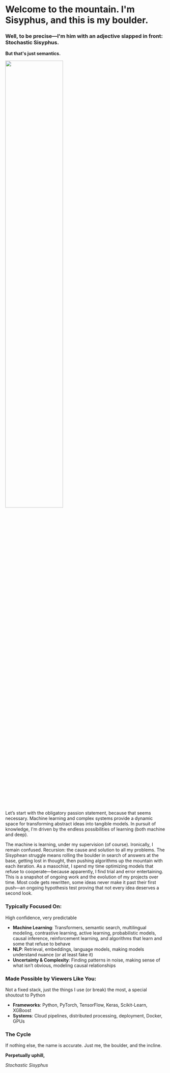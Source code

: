# Welcome to the mountain. I'm Sisyphus, and this is my boulder.
### Well, to be precise—I'm him with an adjective slapped in front: Stochastic Sisyphus. 
**But that's just semantics.** 

<img src="https://gist.github.com/user-attachments/assets/d15897d2-a4e8-4f17-a89a-fc8390f6061e" width="60%">

Let’s start with the obligatory passion statement, because that seems necessary. Machine learning and complex systems provide a dynamic space for transforming abstract ideas into tangible models. In pursuit of knowledge, I'm driven by the endless possibilities of learning (both machine and deep).

The machine is learning, under my supervision (of course). Ironically, I remain confused. Recursion: the cause and solution to all my problems. The Sisyphean struggle means rolling the boulder in search of answers at the base, getting lost in thought, then pushing algorithms up the mountain with each iteration. As a masochist, I spend my time optimizing models that refuse to cooperate—because apparently, I find trial and error entertaining. This is a snapshot of ongoing work and the evolution of my projects over time. Most code gets rewritten, some ideas never make it past their first push—an ongoing hypothesis test proving that not every idea deserves a second look.
### Typically Focused On:
High confidence, very predictable
- **Machine Learning**: Transformers, semantic search, multilingual modeling, contrastive learning, active learning, probabilistic models, causal inference, reinforcement learning, and algorithms that learn and some that refuse to behave
- **NLP**: Retrieval, embeddings, language models, making models understand nuance (or at least fake it)
- **Uncertainty & Complexity**:  Finding patterns in noise, making sense of what isn’t obvious, modeling causal relationships
### Made Possible by Viewers Like You:
Not a fixed stack, just the things I use (or break) the most, a special shoutout to Python
- **Frameworks**: Python, PyTorch, TensorFlow, Keras, Scikit-Learn, XGBoost
- **Systems**: Cloud pipelines, distributed processing, deployment, Docker, GPUs
### The Cycle
If nothing else, the name is accurate. Just me, the boulder, and the incline.

**Perpetually uphill,**

*Stochastic Sisyphus*
